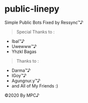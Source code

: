 # public-linepy
Simple Public Bots Fixed by Ressync™♪ 


> Special Thanks to :
- Ibal™♪
- Uwewww™♪
- Yhzkl Bagas


> Thanks to :
- Darma™♪
- IGoy™♪
- Agungnur.y™♪
- and All of My Friends :)   

©2020 By MPC♪
